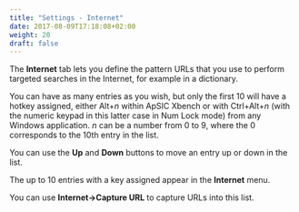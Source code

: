 ```yaml
---
title: "Settings - Internet"
date: 2017-08-09T17:18:08+02:00
weight: 20
draft: false
---
```


The **Internet** tab lets you define the pattern URLs that you use to perform targeted searches in the Internet, for example in a dictionary.

You can have as many entries as you wish, but only the first 10 will have a hotkey assigned, 
either Alt+*n* within ApSIC Xbench or with Ctrl+Alt+*n* (with the numeric keypad in this latter case 
in Num Lock mode) from any Windows application. *n* can be a number from 0 to 9, where the 0 
corresponds to the 10th entry in the list.

You can use the **Up** and **Down** buttons to move an entry up or down in the list.

The up to 10 entries with a key assigned appear in the **Internet** menu.

You can use **Internet->Capture URL** to capture URLs into this list.
